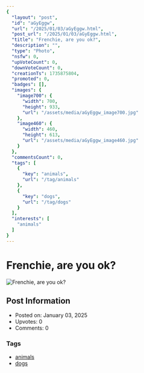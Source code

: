 ```yaml
---
{
  "layout": "post",
  "id": "aGyEggw",
  "url": "/2025/01/03/aGyEggw.html",
  "post_url": "/2025/01/03/aGyEggw.html",
  "title": "Frenchie, are you ok?",
  "description": "",
  "type": "Photo",
  "nsfw": 0,
  "upVoteCount": 0,
  "downVoteCount": 0,
  "creationTs": 1735875804,
  "promoted": 0,
  "badges": [],
  "images": {
    "image700": {
      "width": 700,
      "height": 933,
      "url": "/assets/media/aGyEggw_image700.jpg"
    },
    "image460": {
      "width": 460,
      "height": 613,
      "url": "/assets/media/aGyEggw_image460.jpg"
    }
  },
  "commentsCount": 0,
  "tags": [
    {
      "key": "animals",
      "url": "/tag/animals"
    },
    {
      "key": "dogs",
      "url": "/tag/dogs"
    }
  ],
  "interests": [
    "animals"
  ]
}
---
```


# Frenchie, are you ok?

![Frenchie, are you ok?](/assets/media/aGyEggw_image700.jpg)

## Post Information

- Posted on: January 03, 2025
- Upvotes: 0
- Comments: 0

### Tags

- [animals](/tag/animals)
- [dogs](/tag/dogs)
